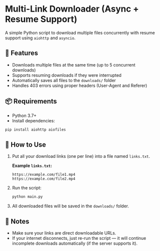# Multi-Link Downloader (Async + Resume Support)

A simple Python script to download multiple files concurrently with resume support using `aiohttp` and `asyncio`.

## 🚀 Features

- Downloads multiple files at the same time (up to 5 concurrent downloads)
- Supports resuming downloads if they were interrupted
- Automatically saves all files to the `downloads/` folder
- Handles 403 errors using proper headers (User-Agent and Referer)

## 📦 Requirements

- Python 3.7+
- Install dependencies:

```bash
pip install aiohttp aiofiles
```

## 📂 How to Use

1. Put all your download links (one per line) into a file named `links.txt`.

   **Example `links.txt`:**
   ```
   https://example.com/file1.mp4
   https://example.com/file2.mp4
   ```

2. Run the script:
   ```bash
   python main.py
   ```

3. All downloaded files will be saved in the `downloads/` folder.

## 📝 Notes

- Make sure your links are direct downloadable URLs.
- If your internet disconnects, just re-run the script — it will continue incomplete downloads automatically (if the server supports it).
